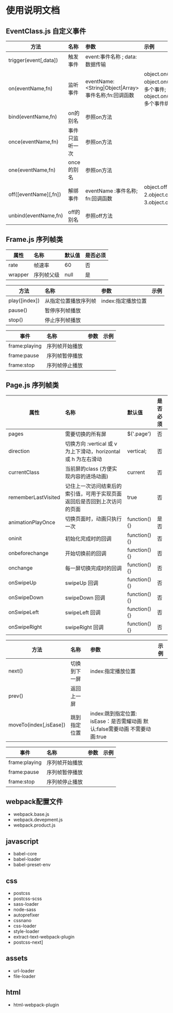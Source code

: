 # 使用说明文档

## EventClass.js 自定义事件 

| 方法                 | 名称                  |   参数      |              示例  |
| ---------            |:---------------       |:-------------|:-------------|      
| trigger(event[,data])| 触发事件               | event:<String>事件名称 ; data:<any>数据传输 |  |
| on(eventName,fn)     | 监听事件       |  eventName:<String\|Object\|Array>事件名称;fn:回调函数 |object.on('eventName',fn)绑定某个事件;<br/> object.on({ "event1":fn1, "event2":fn2}) 绑定多个事件;<br/>object.on(["event1","event2","event3"....],fn) 多个事件绑定一个回调函数; |
| bind(eventName,fn)   | on的别名               |  参照on方法  | |
| once(eventName,fn)   | 事件只监听一次          |  参照on方法  | |
| one(eventName,fn)    | once的别名             |  参照on方法  |  |
| off([eventName][,fn])| 解绑事件              | eventName :<String>事件名称; fn:回调函数| object.off() 解绑所有事件;<br/>2.object.off(event)解绑某个事件;<br/>3.object.off(event,fn) 解绑指定的回调函数 |
| unbind(eventName,fn) | off的别名               |  参照off方法  | |


## Frame.js 序列帧类

| 属性                 | 名称                  |   默认值    |              是否必须  |
| ---------            |:---------------       |:-------------|:-------------|    
| rate                 | 帧速率                 |  60           | 否 |
|  wrapper             | 序列帧父级            | null          | 是 | 



| 方法                 | 名称                  |   参数      |              示例  |
| ---------            |:---------------       |:-------------|:-------------|      
| play([index])        | 从指定位置播放序列帧    | index:<Number>指定播放位置 | |
| pause()              | 暂停序列帧播放          | | |
| stop()               | 停止序列帧播放          | | | 

| 事件                 | 名称                  |   参数      |              示例  |
| ---------            |:---------------       |:-------------|:-------------|      
| frame:playing      | 序列帧开始播放    |  | |
| frame:pause          | 序列帧暂停播放          | | |
| frame:stop            | 序列帧停止播放          | | | 



## Page.js 序列帧类


| 属性                 | 名称                  |   默认值    |              是否必须  |
| ---------            |:---------------       |:-------------|:-------------|    
| pages                 | 需要切换的所有屏                 |  $('.page')           | 否 |
| direction             | 切换方向 :vertical 或 v 为上下滑动，horizontal 或 h 为左右滑动           | vertical;          | 否 | 
| currentClass             | 当前屏的class (方便实现内容的进场动画)            | current          | 否 | 
| rememberLastVisited             | 记住上一次访问结束后的索引值，可用于实现页面返回后是否回到上次访问的页面            | true          | 否 | 
| animationPlayOnce             | 切换页面时，动画只执行一次            | function(){}          | 是否 | 
| oninit             | 初始化完成时的回调            | function(){}          | 否 | 
| onbeforechange             | 开始切换前的回调            | function(){}          | 否 | 
| onchange             | 每一屏切换完成时的回调            | function(){}          | 否 | 
| onSwipeUp             | swipeUp 回调            | function(){}          | 否 |
| onSwipeDown             | swipeDown 回调            | function(){}          | 否 |
| onSwipeLeft             | swipeLeft 回调            | function(){}          | 否 | 
| onSwipeRight             | swipeRight 回调            | function(){}          | 否 |



| 方法                 | 名称                  |   参数      |              示例  |
| ---------            |:---------------       |:-------------|:-------------|      
| next()        | 切换到下一屏    | index:<Number>指定播放位置 | |
| prev()              | 返回上一屏          | | |
| moveTo(index[,isEase])               | 跳到指定位置          | index:跳到指定位置:<br/>isEase：是否需耀动画 默认:false需要动画 不需要动画:true | | 

| 事件                 | 名称                  |   参数      |              示例  |
| ---------            |:---------------       |:-------------|:-------------|      
| frame:playing      | 序列帧开始播放    |  | |
| frame:pause          | 序列帧暂停播放          | | |
| frame:stop            | 序列帧停止播放          | | | 




## webpack配置文件
* webpack.base.js
* webpack.devepment.js
* webpack.product.js

## javascript
* babel-core
* babel-loader
* babel-preset-env

## css
* postcss
* postcss-scss
* sass-loader
* node-sass
* autoprefixer
* cssnano
* css-loader
* style-loader
* extract-text-webpack-plugin
* postcss-next]

## assets
* url-loader
* file-loader

## html
* html-webpack-plugin

